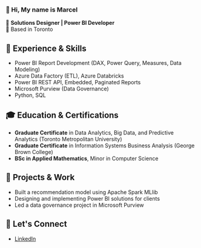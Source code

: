 ### 👋 Hi, My name is Marcel 
💼 **Solutions Designer | Power BI Developer**  
📍 Based in Toronto  

## 🔹 Experience & Skills  
- Power BI Report Development (DAX, Power Query, Measures, Data Modeling)  
- Azure Data Factory (ETL), Azure Databricks  
- Power BI REST API, Embedded, Paginated Reports  
- Microsoft Purview (Data Governance)  
- Python, SQL  

## 🎓 Education & Certifications  
- **Graduate Certificate** in Data Analytics, Big Data, and Predictive Analytics (Toronto Metropolitan University)  
- **Graduate Certificate** in Information Systems Business Analysis (George Brown College)  
- **BSc in Applied Mathematics**, Minor in Computer Science  

## 🚀 Projects & Work  
- Built a recommendation model using Apache Spark MLlib  
- Designing and implementing Power BI solutions for clients
- Led a data governance project in Microsoft Purview 

## 🔗 Let's Connect  
- [LinkedIn](www.linkedin.com/in/marcel-khaddaj-6464a079) 
